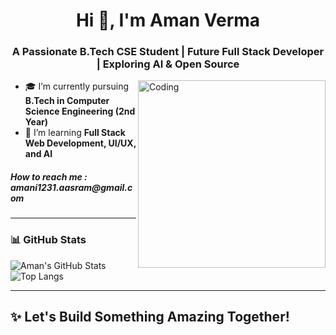 <h1 align="center">Hi 👋, I'm Aman Verma</h1>
<h3 align="center">A Passionate B.Tech CSE Student | Future Full Stack Developer | Exploring AI & Open Source</h3>

<img align="right" alt="Coding" width="300" src="https://media.giphy.com/media/qgQUggAC3Pfv687qPC/giphy.gif">

- 🎓 I’m currently pursuing **B.Tech in Computer Science Engineering (2nd Year)**  
- 🌱 I’m learning **Full Stack Web Development, UI/UX, and AI**
  
<h5>How to reach me : amani1231.aasram@gmail.com </h5>

---

### 📊 GitHub Stats
![Aman's GitHub Stats](https://github-readme-stats.vercel.app/api?username=Aman-Code31&show_icons=true&theme=radical)
![Top Langs](https://github-readme-stats.vercel.app/api/top-langs/?username=Aman-Code31&layout=compact&theme=radical)

---

## ✨ Let's Build Something Amazing Together!



<!--
**Aman-Code31/Aman-Code31** is a ✨ _special_ ✨ repository because its `README.md` (this file) appears on your GitHub profile.

Here are some ideas to get you started:

- 🔭 I’m currently working on ...
- 🌱 I’m currently learning ...
- 👯 I’m looking to collaborate on ...
- 🤔 I’m looking for help with ...
- 💬 Ask me about ...
- 📫 How to reach me: ...
- 😄 Pronouns: ...
- ⚡ Fun fact: ...
-->
